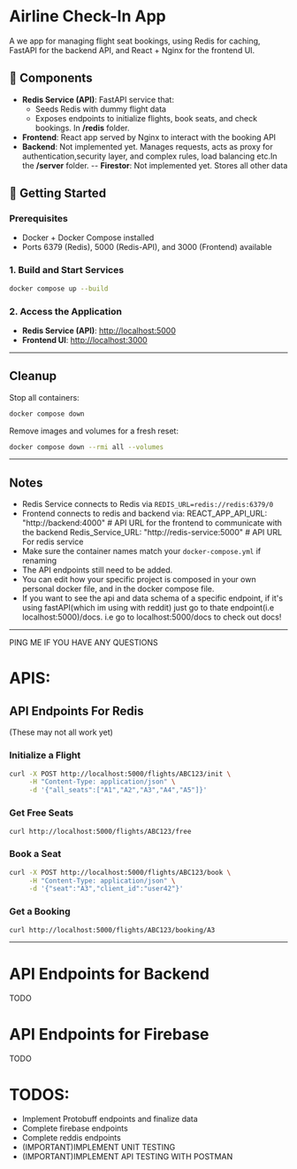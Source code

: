 # Airline Check-In App

A we app for managing flight seat bookings, using Redis for caching, FastAPI for the backend API, and React + Nginx for the frontend UI.

## 🧱 Components
- **Redis Service (API)**: FastAPI service that:
  - Seeds Redis with dummy flight data
  - Exposes endpoints to initialize flights, book seats, and check bookings. In **/redis** folder. 
- **Frontend**: React app served by Nginx to interact with the booking API
- **Backend**: Not implemented yet. Manages requests, acts as proxy for authentication,security layer, and complex rules, load balancing etc.In the **/server** folder. 
-- **Firestor**: Not implemented yet. Stores all other data

## 🚀 Getting Started

### Prerequisites

- Docker + Docker Compose installed
- Ports 6379 (Redis), 5000 (Redis-API), and 3000 (Frontend) available

### 1. Build and Start Services

```bash
docker compose up --build
```

### 2. Access the Application

- **Redis Service (API)**: [http://localhost:5000](http://localhost:5000)
- **Frontend UI**: [http://localhost:3000](http://localhost:3000)

---
## Cleanup

Stop all containers:

```bash
docker compose down
```

Remove images and volumes for a fresh reset:

```bash
docker compose down --rmi all --volumes
```

---

## Notes

- Redis Service connects to Redis via `REDIS_URL=redis://redis:6379/0`
- Frontend connects to redis and backend via:
     REACT_APP_API_URL: "http://backend:4000" # API URL for the frontend to communicate with the backend
     Redis_Service_URL: "http://redis-service:5000" # API URL For redis service
- Make sure the container names match your `docker-compose.yml` if renaming
- The API endpoints still need to be added.
- You can edit how your specific project is composed in your own personal docker file, and in the docker compose file.
- If you want to see the api and data schema of a specific endpoint, if it's using fastAPI(which im using with reddit) just go to thate endpoint(i.e localhost:5000)/docs. i.e 
go to localhost:5000/docs to check out docs!
---

PING ME IF YOU HAVE ANY QUESTIONS


# APIS:

## API Endpoints For Redis
(These may not all work yet)
### Initialize a Flight

```bash
curl -X POST http://localhost:5000/flights/ABC123/init \
     -H "Content-Type: application/json" \
     -d '{"all_seats":["A1","A2","A3","A4","A5"]}'
```

### Get Free Seats

```bash
curl http://localhost:5000/flights/ABC123/free
```

### Book a Seat

```bash
curl -X POST http://localhost:5000/flights/ABC123/book \
     -H "Content-Type: application/json" \
     -d '{"seat":"A3","client_id":"user42"}'
```

### Get a Booking

```bash
curl http://localhost:5000/flights/ABC123/booking/A3
```

---


# API Endpoints for Backend
TODO

# API Endpoints for Firebase
TODO

# TODOS:
- Implement Protobuff endpoints and finalize data 
- Complete firebase endpoints
- Complete reddis endpoints
- (IMPORTANT)IMPLEMENT UNIT TESTING
- (IMPORTANT)IMPLEMENT API TESTING WITH POSTMAN
